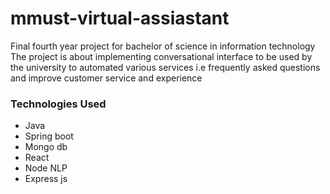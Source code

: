 # mmust-virtual-assiastant
Final fourth year project for bachelor of science in information technology
The project is about implementing conversational interface to be used by the 
university to automated various services i.e frequently asked questions and improve customer service and experience

### Technologies Used
* Java 
* Spring boot
* Mongo db
* React
* Node NLP
* Express js
